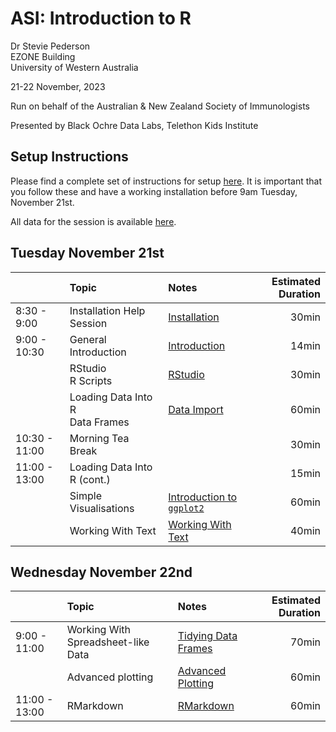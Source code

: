 ASI: Introduction to R
================
Dr Stevie Pederson  
EZONE Building  
University of Western Australia

21-22 November, 2023

Run on behalf of the Australian & New Zealand Society of Immunologists

Presented by Black Ochre Data Labs, Telethon Kids Institute

## Setup Instructions

Please find a complete set of instructions for setup
[here](installation.html). It is important that you follow these and
have a working installation before 9am Tuesday, November 21st.

All data for the session is available [here](data.zip).

## Tuesday November 21st

|               | Topic                              | Notes                                           | Estimated Duration |
|:--------------|:-----------------------------------|:------------------------------------------------|-------------------:|
| 8:30 - 9:00   | Installation Help Session          | [Installation](installation.html)               |              30min |
| 9:00 - 10:30  | General Introduction               | [Introduction](intro.html)                      |              14min |
|               | RStudio <br>R Scripts              | [RStudio](rstudio.html)                         |              30min |
|               | Loading Data Into R<br>Data Frames | [Data Import](data_import.html)                 |              60min |
| 10:30 - 11:00 | Morning Tea Break                  |                                                 |              30min |
| 11:00 - 13:00 | Loading Data Into R (cont.)        |                                                 |              15min |
|               | Simple Visualisations              | [Introduction to `ggplot2`](basic_ggplot2.html) |              60min |
|               | Working With Text                  | [Working With Text](text.html)                  |              40min |

## Wednesday November 22nd

|               | Topic                              | Notes                                     | Estimated Duration |
|:--------------|:-----------------------------------|:------------------------------------------|-------------------:|
| 9:00 - 11:00  | Working With Spreadsheet-like Data | [Tidying Data Frames](spreadsheet.html)   |              70min |
|               | Advanced plotting                  | [Advanced Plotting](advanced_ggplot.html) |              60min |
| 11:00 - 13:00 | RMarkdown                          | [RMarkdown](rmarkdown.html)               |              60min |

